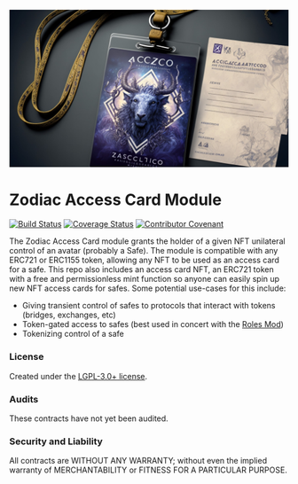 ![Access Card](AccessCard.jpeg)
# Zodiac Access Card Module

[![Build Status](https://github.com/gnosis/zodiac-module-access-card/actions/workflows/ci.yml/badge.svg)](https://github.com/gnosis/zodiac-module-access-card/actions/workflows/ci.yml)
[![Coverage Status](https://coveralls.io/repos/github/gnosis/zodiac-module-access-card/badge.svg?branch=main&cache_bust=1)](https://coveralls.io/github/gnosis/zodiac-module-access-card?branch=main)
[![Contributor Covenant](https://img.shields.io/badge/Contributor%20Covenant-2.1-4baaaa.svg)](https://github.com/gnosis/CODE_OF_CONDUCT)

The Zodiac Access Card module grants the holder of a given NFT unilateral control of an avatar (probably a Safe).
The module is compatible with any ERC721 or ERC1155 token, allowing any NFT to be used as an access card for a safe.
This repo also includes an access card NFT, an ERC721 token with a free and permissionless mint function so anyone can easily spin up new NFT access cards for safes.
Some potential use-cases for this include:
* Giving transient control of safes to protocols that interact with tokens (bridges, exchanges, etc)
* Token-gated access to safes (best used in concert with the [Roles Mod](https://github.com/gnosis/zodiac-modifier-roles))
* Tokenizing control of a safe

### License

Created under the [LGPL-3.0+ license](LICENSE).

### Audits

These contracts have not yet been audited.

### Security and Liability

All contracts are WITHOUT ANY WARRANTY; without even the implied warranty of MERCHANTABILITY or FITNESS FOR A PARTICULAR PURPOSE.
